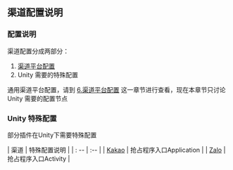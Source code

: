 ## 渠道配置说明

### 配置说明

渠道配置分成两部分：

1. [渠道平台配置](../../Channel/README.md)
2. Unity 需要的特殊配置

通用渠道平台配置，请到 [6.渠道平台配置](../../Channel/README.md) 这一章节进行查看，现在本章节只讨论 Unity 需要的配置节点


### Unity 特殊配置

部分插件在Unity下需要特殊配置

| 渠道 | 特殊配置说明 |
| : -- | :-- |
| [Kakao](kakao.md) | 抢占程序入口Application |
| [Zalo](zalo.md) | 抢占程序入口Activity |
